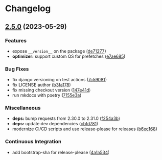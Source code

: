 # Changelog

## [2.5.0](https://github.com/blb-ventures/strawberry-django-plus/compare/v2.4.2...v2.5.0) (2023-05-29)


### Features

* expose `__version__` on the package ([de71277](https://github.com/blb-ventures/strawberry-django-plus/commit/de71277624f6537e3ad0a1552f12718cadba2e4d))
* **optimizer:** support custom QS for prefetches ([e7ae685](https://github.com/blb-ventures/strawberry-django-plus/commit/e7ae6855a62f882ce979dcc8368701ebe88f9c80))


### Bug Fixes

* fix django versioning on test actions ([7c59081](https://github.com/blb-ventures/strawberry-django-plus/commit/7c59081c954ecdba72ae1d6b204d710282d8f3ff))
* fix LICENSE author ([b3fa178](https://github.com/blb-ventures/strawberry-django-plus/commit/b3fa178978dfad7004f50f73f59e761dfbf1c100))
* fix missing checkout version ([147e41d](https://github.com/blb-ventures/strawberry-django-plus/commit/147e41d7063fdda01913810f79c51edaada2e868))
* run mkdocs with poetry ([7155e3a](https://github.com/blb-ventures/strawberry-django-plus/commit/7155e3aaa646d13612fc3754c0c1ce5bd8813669))


### Miscellaneous

* **deps:** bump requests from 2.30.0 to 2.31.0 ([f254a3b](https://github.com/blb-ventures/strawberry-django-plus/commit/f254a3b567b8953c5ef9350d77f4fa58e6eefd8c))
* **deps:** update dev dependencies ([cbfd781](https://github.com/blb-ventures/strawberry-django-plus/commit/cbfd78168bfee0966f9e018700b12216be13518f))
* modernize CI/CD scripts and use release-please for releases ([b6ec168](https://github.com/blb-ventures/strawberry-django-plus/commit/b6ec16879078379a88f68a6ec8633cf02e78c296))


### Continuous Integration

* add bootstrap-sha for release-please ([4a1a534](https://github.com/blb-ventures/strawberry-django-plus/commit/4a1a534fa6dbe6a119b2d89c6728f7808c5f78fc))
